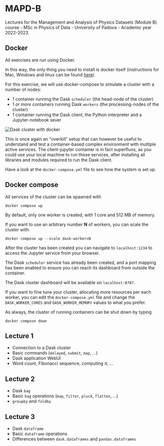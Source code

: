# MAPD-B

Lectures for the Management and Analysis of Physics Datasets (Module B) course - MSc in Physics of Data - University of Padova - Academic year 2022-2023.

## Docker

All exercises are run using Docker.

In this way, the only thing you need to install is docker itself (instructions for Mac, Windows and linux can be found [here](https://docs.docker.com/get-docker/)).

For this exercise, we will use docker-compose to simulate a cluster with a number of nodes: 
- 1 container running the Dask `scheduler` (the head-node of the cluster)
- 1 _or more_ containers running Dask `workers` (the processing-nodes of the cluster)
- 1 container running the Dask client, the Python interpreter and a Jupyter-notebook sever

![Dask cluster with docker](notebooks/imgs/docker/cluster.png)

This is once again an "overkill" setup that can however be useful to understand and test a container-based complex environment with multiple active services. The client-jupyter container is in fact superfluos, as you could use your local machine to run these services, after installing all libraries and modules required to run the Dask client.

Have a look at the `docker-compose.yml` file to see how the system is set up.

## Docker compose

All services of the cluster can be spawned with 

```
docker compose up
```

By default, only one worker is created, with 1 core and 512 MB of memory.

If you want to use an arbitrary number **N** of workers, you can scale the cluster with:

```
docker compose up --scale dask-worker=N
```

After the cluster has been created you can navigate to `localhost:1234` to access the Jupyter service from your browser. 

The Dask `scheduler` service has already been created, and a port mapping has been enabled to ensure you can reach its dashboard from outside the container. 

The Dask cluster dashboard will be available on `localhost:8787`. 

If you want to fine tune your cluster, allocating more resources per each worker, you can edit the `docker-compose.yml` file and change the `DASK_WORKER_CORES` and `DASK_WORKER_MEMORY` values to what you prefer. 


As always, the cluster of running containers can be shut down by typing
```
docker compose down
```

## Lecture 1

* Connection to a Dask cluster
* Basic commands (`delayed`, `submit`, `map`, ...)
* Dask application WebUI
* Word count, Fibonacci sequence, computing $\pi$, ...

## Lecture 2

* Dask `bag`
* Basic `bag` operations (`map`, `filter`, `pluck`, `flatten`, ...)
* `groupby` and `foldby`

## Lecture 3

* Dask `dataframe`
* Basic `dataframe` operations
* Differences between `dask.dataframes` and `pandas.dataframes`